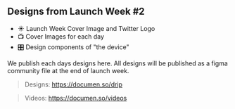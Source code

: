 ## Designs from Launch Week #2

- ☀️ Launch Week Cover Image and Twitter Logo
- 📺 Cover Images for each day
- 🎛️ Design components of "the device"

We publish each days designs here. All designs will be published as a figma community file at the end of launch week.

> Designs: https://documen.so/drip

> Videos: https://documen.so/videos
